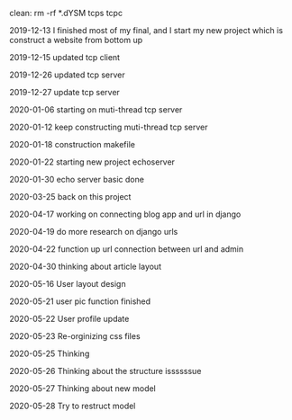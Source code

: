clean:
rm -rf *.dYSM tcps tcpc

2019-12-13
I finished most of my final, and I start my new project which is construct a website from bottom up

2019-12-15
updated tcp client

2019-12-26
updated tcp server

2019-12-27
update tcp server

2020-01-06
starting on muti-thread tcp server

2020-01-12
keep constructing muti-thread tcp server

2020-01-18
construction makefile 

2020-01-22
starting new project echoserver

2020-01-30
echo server basic done

2020-03-25
back on this project

2020-04-17
working on connecting blog app and url in django

2020-04-19
do more research on django urls

2020-04-22
function up url connection between url and admin

2020-04-30
thinking about article layout

2020-05-16
User layout design

2020-05-21
user pic function finished

2020-05-22
User profile update

2020-05-23
Re-orginizing css files

2020-05-25
Thinking

2020-05-26
Thinking about the structure issssssue

2020-05-27
Thinking about new model

2020-05-28
Try to restruct model
